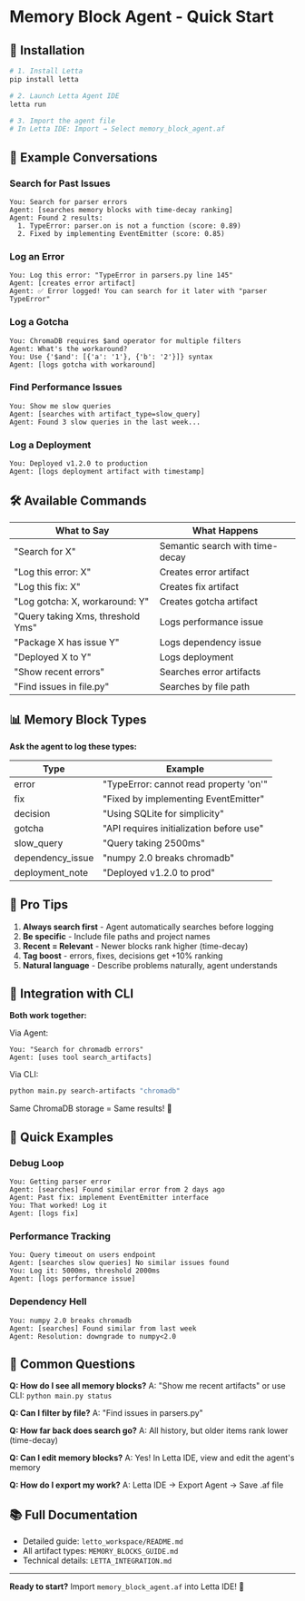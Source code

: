 # Memory Block Agent - Quick Start

## 🚀 Installation

```bash
# 1. Install Letta
pip install letta

# 2. Launch Letta Agent IDE
letta run

# 3. Import the agent file
# In Letta IDE: Import → Select memory_block_agent.af
```

## 💬 Example Conversations

### Search for Past Issues
```
You: Search for parser errors
Agent: [searches memory blocks with time-decay ranking]
Agent: Found 2 results:
  1. TypeError: parser.on is not a function (score: 0.89)
  2. Fixed by implementing EventEmitter (score: 0.85)
```

### Log an Error
```
You: Log this error: "TypeError in parsers.py line 145"
Agent: [creates error artifact]
Agent: ✅ Error logged! You can search for it later with "parser TypeError"
```

### Log a Gotcha
```
You: ChromaDB requires $and operator for multiple filters
Agent: What's the workaround?
You: Use {'$and': [{'a': '1'}, {'b': '2'}]} syntax
Agent: [logs gotcha with workaround]
```

### Find Performance Issues
```
You: Show me slow queries
Agent: [searches with artifact_type=slow_query]
Agent: Found 3 slow queries in the last week...
```

### Log a Deployment
```
You: Deployed v1.2.0 to production
Agent: [logs deployment artifact with timestamp]
```

## 🛠️ Available Commands

| What to Say | What Happens |
|-------------|--------------|
| "Search for X" | Semantic search with time-decay |
| "Log this error: X" | Creates error artifact |
| "Log this fix: X" | Creates fix artifact |
| "Log gotcha: X, workaround: Y" | Creates gotcha artifact |
| "Query taking Xms, threshold Yms" | Logs performance issue |
| "Package X has issue Y" | Logs dependency issue |
| "Deployed X to Y" | Logs deployment |
| "Show recent errors" | Searches error artifacts |
| "Find issues in file.py" | Searches by file path |

## 📊 Memory Block Types

**Ask the agent to log these types:**

| Type | Example |
|------|---------|
| error | "TypeError: cannot read property 'on'" |
| fix | "Fixed by implementing EventEmitter" |
| decision | "Using SQLite for simplicity" |
| gotcha | "API requires initialization before use" |
| slow_query | "Query taking 2500ms" |
| dependency_issue | "numpy 2.0 breaks chromadb" |
| deployment_note | "Deployed v1.2.0 to prod" |

## 🎯 Pro Tips

1. **Always search first** - Agent automatically searches before logging
2. **Be specific** - Include file paths and project names
3. **Recent = Relevant** - Newer blocks rank higher (time-decay)
4. **Tag boost** - errors, fixes, decisions get +10% ranking
5. **Natural language** - Describe problems naturally, agent understands

## 🔗 Integration with CLI

**Both work together:**

Via Agent:
```
You: "Search for chromadb errors"
Agent: [uses tool search_artifacts]
```

Via CLI:
```bash
python main.py search-artifacts "chromadb"
```

Same ChromaDB storage = Same results! 🎉

## 📝 Quick Examples

### Debug Loop
```
You: Getting parser error
Agent: [searches] Found similar error from 2 days ago
Agent: Past fix: implement EventEmitter interface
You: That worked! Log it
Agent: [logs fix]
```

### Performance Tracking
```
You: Query timeout on users endpoint
Agent: [searches slow queries] No similar issues found
You: Log it: 5000ms, threshold 2000ms
Agent: [logs performance issue]
```

### Dependency Hell
```
You: numpy 2.0 breaks chromadb
Agent: [searches] Found similar from last week
Agent: Resolution: downgrade to numpy<2.0
```

## 🚨 Common Questions

**Q: How do I see all memory blocks?**
A: "Show me recent artifacts" or use CLI: `python main.py status`

**Q: Can I filter by file?**
A: "Find issues in parsers.py"

**Q: How far back does search go?**
A: All history, but older items rank lower (time-decay)

**Q: Can I edit memory blocks?**
A: Yes! In Letta IDE, view and edit the agent's memory

**Q: How do I export my work?**
A: Letta IDE → Export Agent → Save .af file

## 📚 Full Documentation

- Detailed guide: `letto_workspace/README.md`
- All artifact types: `MEMORY_BLOCKS_GUIDE.md`
- Technical details: `LETTA_INTEGRATION.md`

---

**Ready to start?** Import `memory_block_agent.af` into Letta IDE! 🎉
